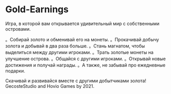 # Gold-Earnings
Игра, в которой вам открывается удивительный мир с собственными островами.

。Собирай золото и обменивай его на монеты.
。Прокачивай добычу золота и добывай в два раза больше.
。Стань магнатом, чтобы выделиться между другими игроками.
。Трать золотые монеты на улучшение острова.
。Общайся с другими игроками.
。Открывай новые достижения и получай награды.
。А также, не забывай про ежедневные подарки.

Скачивай и развивайся вместе с другими добытчиками золота!
GecosteStudio and Hovio Games by 2021.
